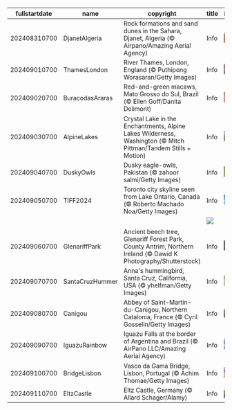 |fullstartdate|name|copyright|title|image|
|--|--|--|--|--|
202408310700|DjanetAlgeria|Rock formations and sand dunes in the Sahara, Djanet, Algeria (© Airpano/Amazing Aerial Agency)|Info|![](/en-AU/2024/09/202408310700DjanetAlgeria.jpg)|
202409010700|ThamesLondon|River Thames, London, England (© Puthipong Worasaran/Getty Images)|Info|![](/en-AU/2024/09/202409010700ThamesLondon.jpg)|
202409020700|BuracodasAraras|Red-and-green macaws, Mato Grosso do Sul, Brazil (© Ellen Goff/Danita Delimont)|Info|![](/en-AU/2024/09/202409020700BuracodasAraras.jpg)|
202409030700|AlpineLakes|Crystal Lake in the Enchantments, Alpine Lakes Wilderness, Washington (© Mitch Pittman/Tandem Stills + Motion)|Info|![](/en-AU/2024/09/202409030700AlpineLakes.jpg)|
202409040700|DuskyOwls|Dusky eagle-owls, Pakistan (© zahoor salmi/Getty Images)|Info|![](/en-AU/2024/09/202409040700DuskyOwls.jpg)|
202409050700|TIFF2024|Toronto city skyline seen from Lake Ontario, Canada (© Roberto Machado Noa/Getty Images)|Info|![](/en-AU/2024/09/202409050700TIFF2024.jpg)|
||||![](/en-AU/2024/09/.jpg)|
202409060700|GlenariffPark|Ancient beech tree, Glenariff Forest Park, County Antrim, Northern Ireland (© Dawid K Photography/Shutterstock)|Info|![](/en-AU/2024/09/202409060700GlenariffPark.jpg)|
202409070700|SantaCruzHummer|Anna's hummingbird, Santa Cruz, California, USA (© yhelfman/Getty Images)|Info|![](/en-AU/2024/09/202409070700SantaCruzHummer.jpg)|
202409080700|Canigou|Abbey of Saint-Martin-du-Canigou, Northern Catalonia, France (© Cyril Gosselin/Getty Images)|Info|![](/en-AU/2024/09/202409080700Canigou.jpg)|
202409090700|IguazuRainbow|Iguazu Falls at the border of Argentina and Brazil (© AirPano LLC/Amazing Aerial Agency)|Info|![](/en-AU/2024/09/202409090700IguazuRainbow.jpg)|
202409100700|BridgeLisbon|Vasco da Gama Bridge, Lisbon, Portugal (© Achim Thomae/Getty Images)|Info|![](/en-AU/2024/09/202409100700BridgeLisbon.jpg)|
202409110700|EltzCastle|Eltz Castle, Germany (© Allard Schager/Alamy)|Info|![](/en-AU/2024/09/202409110700EltzCastle.jpg)|

